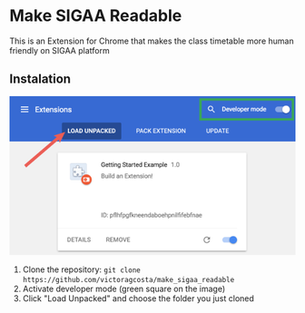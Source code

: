 # Make SIGAA Readable

This is an Extension for Chrome that makes the class timetable more human friendly on SIGAA platform

## Instalation

![image](images/load_extension.png)

1. Clone the repository: `git clone https://github.com/victoragcosta/make_sigaa_readable`
2. Activate developer mode (green square on the image)
3. Click "Load Unpacked" and choose the folder you just cloned
